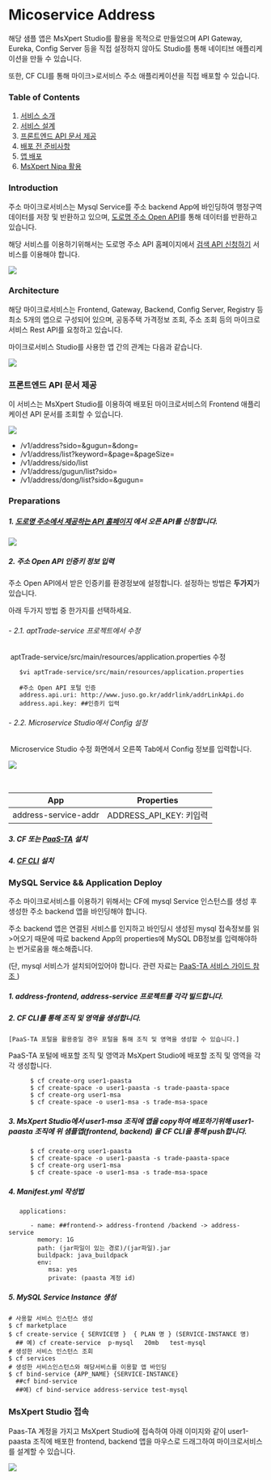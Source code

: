 # Micoservice Address

해당 샘플 앱은 MsXpert Studio를 활용을 목적으로 만들었으며 API Gateway, Eureka, Config Server 등을 직접 설정하지 않아도 Studio를 통해 네이티브 애플리케이션을 만들 수 있습니다.

또한, CF CLI를 통해  마이크>로서비스 주소 애플리케이션을 직접 배포할 수 있습니다.



### Table of Contents

1. [서비스 소개](#Introduction)
2. [서비스 설계](#Architecture)
3. [프론트엔드 API 문서 제공](#프론트엔드-api-문서-제공)
3. [배포 전 준비사항](#Preparations)
4. [앱 배포](#Application-Deploy)
5. [MsXpert Nipa 활용](#MsXpert-Studio-접속)



### Introduction

주소 마이크로서비스는 Mysql Service를 주소 backend App에 바인딩하여 행정구역 데이터를 저장 및 반환하고 있으며, [도로명 주소 Open API](#http://www.juso.go.kr/addrlink/devAddrLinkRequestGuide.do?menu=roadApi)를 통해  데이터를 반환하고 있습니다.

해당 서비스를 이용하기위해서는 도로명 주소 API 홈페이지에서 [검색 API 신청하기](#https://www.juso.go.kr/addrlink/devAddrLinkRequestWrite.do?returnFn=write&cntcMenu=URL) 서비스를 이용해야 합니다.

![](./images/img01.png)



### Architecture

해당 마이크로서비스는 Frontend, Gateway, Backend, Config Server, Registry 등 최소 5개의 앱으로 구성되어 있으며, 공동주택 가격정보 조회, 주소 조회 등의 마이크로서비스 Rest API를 요청하고 있습니다. 

마이크로서비스 Studio를 사용한 앱 간의 관계는 다음과 같습니다.

![](./images/architecture.png)



### 프론트엔드 API 문서 제공

이 서비스는 MsXpert Studio를 이용하여 배포된 마이크로서비스의 Frontend 애플리케이션 API 문서를 조회할 수 있습니다.

![](./images/img02.png)

- /v1/address?sido=&gugun=&dong=
- /v1/address/list?keyword=&page=&pageSize=
- /v1/address/sido/list
- /v1/address/gugun/list?sido=
- /v1/address/dong/list?sido=&gugun=



### Preparations

##### 1. [도로명 주소에서 제공하는 API 홈페이지](#https://www.juso.go.kr/addrlink/devAddrLinkRequestWrite.do?returnFn=write&cntcMenu=URL) 에서 오픈 API를 신청합니다.

   ![](./images/jusoApi.png)

##### 2. 주소 Open API 인증키 정보 입력

   주소 Open API에서 받은 인증키를 환경정보에 설정합니다. 설정하는 방법은 **두가지**가 있습니다. 

   아래 두가지 방법 중 한가지를 선택하세요.

   ###### - 2.1. aptTrade-service 프로젝트에서 수정

   ​       aptTrade-service/src/main/resources/application.properties 수정

     

   ```
      $vi aptTrade-service/src/main/resources/application.properties
   
      #주소 Open API 포털 인증
      address.api.uri: http://www.juso.go.kr/addrlink/addrLinkApi.do
      address.api.key: ##인증키 입력
   ```

   ###### - 2.2. Microservice Studio에서 Config 설정

   ​       Microservice Studio 수정 화면에서 오른쪽 Tab에서 Config 정보를 입력합니다.

   ![](./images/img04.png)

   ​     

   |         App          |       Properties        |
   | :------------------: | :---------------------: |
   | address-service-addr | ADDRESS_API_KEY: 키입력 |

   

   

 ##### 3. CF 또는 [PaaS-TA](#http://paas-ta.kr) 설치

 ##### 4. [CF  CLI](#https://github.com/cloudfoundry/cli/releases) 설치



### MySQL Service && Application Deploy

주소 마이크로서비스를 이용하기 위해서는 CF에 mysql Service 인스턴스를 생성 후 생성한 주소  backend 앱을 바인딩해야 합니다.

주소 backend 앱은 연결된 서비스를 인지하고  바인딩시 생성된 mysql 접속정보를 읽>어오기 때문에 따로 backend App의 properties에 MySQL DB정보를 입력해야하는 번거로움을 해소해줍니다.

(단, mysql 서비스가 설치되어있어야 합니다. 관련 자료는 [PaaS-TA 서비스 가이드 참조 ](#https://guide.paas-ta.kr/guide-4.0-rotelle/service-guide/dbms/paas-ta-mysql) )

 ##### 1. address-frontend, address-service 프로젝트를 각각 빌드합니다.

 ##### 2. CF CLI를 통해 조직 및 영역을 생성합니다.

    [PaaS-TA 포털을 활용중일 경우 포털을 통해 조직 및 영역을 생성할 수 있습니다.]

   PaaS-TA 포털에 배포할 조직 및 영역과 MsXpert Studio에 배포할 조직 및 영역을 각각 생성합니다.

   ```
         $ cf create-org user1-paasta
         $ cf create-space -o user1-paasta -s trade-paasta-space
         $ cf create-org user1-msa
         $ cf create-space -o user1-msa -s trade-msa-space
   ```

   

 ##### 3. MsXpert Studio에서 user1-msa 조직에 앱을 copy하여 배포하기위해 user1-paasta 조직에 위 샘플앱(frontend, backend) 을  CF CLI을 통해 push합니다.

   ```
         $ cf create-org user1-paasta
         $ cf create-space -o user1-paasta -s trade-paasta-space
         $ cf create-org user1-msa
         $ cf create-space -o user1-msa -s trade-msa-space
   ```

   

 ##### 4. Manifest.yml 작성법

   ```
      applications:
   
         - name: ##frontend-> address-frontend /backend -> address-service
           memory: 1G
           path: (jar파일이 있는 경로)/(jar파일).jar
           buildpack: java_buildpack
           env:
              msa: yes
              private: (paasta 계정 id)
   ```

   

 ##### 5. MySQL Service Instance 생성

   ```
   # 사용할 서비스 인스턴스 생성
   $ cf marketplace
   $ cf create-service { SERVICE명 }  { PLAN 명 } (SERVICE-INSTANCE 명) 
     ## 예) cf create-service  p-mysql   20mb   test-mysql
   # 생성한 서비스 인스턴스 조회
   $ cf services
   # 생성한 서비스인스턴스와 해당서비스를 이용할 앱 바인딩
   $ cf bind-service {APP_NAME} {SERVICE-INSTANCE}
     ##cf bind-service  
     ##예) cf bind-service address-service test-mysql
   ```



### MsXpert Studio 접속

Paas-TA 계정을 가지고 MsXpert Studio에 접속하여  아래 이미지와 같이 user1-paasta 조직에 배포한 frontend, backend 앱을 마우스로 드래그하여 마이크로서비스를 설계할 수 있습니다.

![](./images/img03.png)

